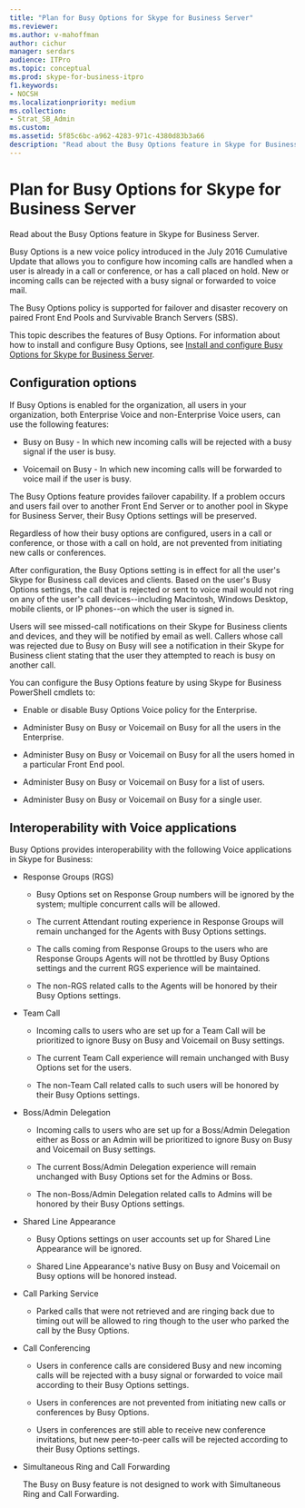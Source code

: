 ```yaml
---
title: "Plan for Busy Options for Skype for Business Server"
ms.reviewer: 
ms.author: v-mahoffman
author: cichur
manager: serdars
audience: ITPro
ms.topic: conceptual
ms.prod: skype-for-business-itpro
f1.keywords:
- NOCSH
ms.localizationpriority: medium
ms.collection: 
- Strat_SB_Admin
ms.custom:
ms.assetid: 5f85c6bc-a962-4283-971c-4380d83b3a66
description: "Read about the Busy Options feature in Skype for Business Server."
---
```


# Plan for Busy Options for Skype for Business Server
 
Read about the Busy Options feature in Skype for Business Server.
  
Busy Options is a new voice policy introduced in the July 2016 Cumulative Update that allows you to configure how incoming calls are handled when a user is already in a call or conference, or has a call placed on hold. New or incoming calls can be rejected with a busy signal or forwarded to voice mail. 
  
The Busy Options policy is supported for failover and disaster recovery on paired Front End Pools and Survivable Branch Servers (SBS).
  
This topic describes the features of Busy Options. For information about how to install and configure Busy Options, see [Install and configure Busy Options for Skype for Business Server](../../deploy/deploy-enterprise-voice/install-and-configure-busy-options.md).
  
## Configuration options

If Busy Options is enabled for the organization, all users in your organization, both Enterprise Voice and non-Enterprise Voice users, can use the following features:
  
- Busy on Busy - In which new incoming calls will be rejected with a busy signal if the user is busy.
    
- Voicemail on Busy - In which new incoming calls will be forwarded to voice mail if the user is busy.
    
The Busy Options feature provides failover capability. If a problem occurs and users fail over to another Front End Server or to another pool in Skype for Business Server, their Busy Options settings will be preserved.
  
Regardless of how their busy options are configured, users in a call or conference, or those with a call on hold, are not prevented from initiating new calls or conferences. 
  
After configuration, the Busy Options setting is in effect for all the user's Skype for Business call devices and clients. Based on the user's Busy Options settings, the call that is rejected or sent to voice mail would not ring on any of the user's call devices--including Macintosh, Windows Desktop, mobile clients, or IP phones--on which the user is signed in. 
  
Users will see missed-call notifications on their Skype for Business clients and devices, and they will be notified by email as well. Callers whose call was rejected due to Busy on Busy will see a notification in their Skype for Business client stating that the user they attempted to reach is busy on another call.
  
You can configure the Busy Options feature by using Skype for Business PowerShell cmdlets to:
  
- Enable or disable Busy Options Voice policy for the Enterprise.
    
- Administer Busy on Busy or Voicemail on Busy for all the users in the Enterprise.
    
- Administer Busy on Busy or Voicemail on Busy for all the users homed in a particular Front End pool.
    
- Administer Busy on Busy or Voicemail on Busy for a list of users.
    
- Administer Busy on Busy or Voicemail on Busy for a single user.
    
## Interoperability with Voice applications

Busy Options provides interoperability with the following Voice applications in Skype for Business:
  
- Response Groups (RGS)
    
  - Busy Options set on Response Group numbers will be ignored by the system; multiple concurrent calls will be allowed. 
    
  - The current Attendant routing experience in Response Groups will remain unchanged for the Agents with Busy Options settings.
    
  - The calls coming from Response Groups to the users who are Response Groups Agents will not be throttled by Busy Options settings and the current RGS experience will be maintained.
    
  - The non-RGS related calls to the Agents will be honored by their Busy Options settings.
    
- Team Call
    
  - Incoming calls to users who are set up for a Team Call will be prioritized to ignore Busy on Busy and Voicemail on Busy settings.
    
  - The current Team Call experience will remain unchanged with Busy Options set for the users.
    
  - The non-Team Call related calls to such users will be honored by their Busy Options settings.
    
- Boss/Admin Delegation 
    
  - Incoming calls to users who are set up for a Boss/Admin Delegation either as Boss or an Admin will be prioritized to ignore Busy on Busy and Voicemail on Busy settings.
    
  - The current Boss/Admin Delegation experience will remain unchanged with Busy Options set for the Admins or Boss.
    
  - The non-Boss/Admin Delegation related calls to Admins will be honored by their Busy Options settings.
    
- Shared Line Appearance 
    
  - Busy Options settings on user accounts set up for Shared Line Appearance will be ignored. 
    
  - Shared Line Appearance's native Busy on Busy and Voicemail on Busy options will be honored instead.
    
- Call Parking Service 
    
  - Parked calls that were not retrieved and are ringing back due to timing out will be allowed to ring though to the user who parked the call by the Busy Options. 
    
- Call Conferencing
    
  - Users in conference calls are considered Busy and new incoming calls will be rejected with a busy signal or forwarded to voice mail according to their Busy Options settings.
    
  - Users in conferences are not prevented from initiating new calls or conferences by Busy Options.
    
  - Users in conferences are still able to receive new conference invitations, but new peer-to-peer calls will be rejected according to their Busy Options settings.
    
- Simultaneous Ring and Call Forwarding
    
    The Busy on Busy feature is not designed to work with Simultaneous Ring and Call Forwarding.
    

